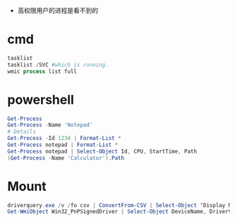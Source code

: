 - 高权限用户的进程是看不到的
# cmd
```powershell
tasklist
tasklist /SVC #which is running.
wmic process list full
```
# powershell
```powershell
Get-Process
Get-Process -Name 'Notepad'
# Details
Get-Process -Id 1234 | Format-List *
Get-Process notepad | Format-List *
Get-Process notepad | Select-Object Id, CPU, StartTime, Path
(Get-Process -Name 'Calculator').Path
```
# Mount
```powershell
driverquery.exe /v /fo csv | ConvertFrom-CSV | Select-Object ‘Display Name’, ‘Start Mode’, Path
Get-WmiObject Win32_PnPSignedDriver | Select-Object DeviceName, DriverVersion, Manufacturer | Where-Object {$_.DeviceName -like "*VMware*"} 
```
